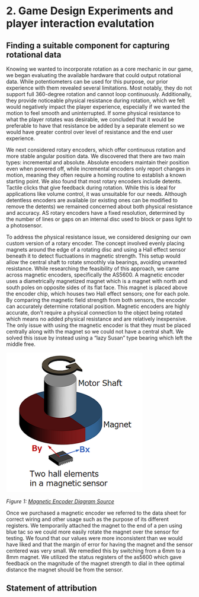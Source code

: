 # 2. Game Design Experiments and player interaction evalutation

## Finding a suitable component for capturing rotational data

Knowing we wanted to incorporate rotation as a core mechanic in our game, we began evaluating the available hardware that could output rotational data. While potentiometers can be used for this purpose, our prior experience with them revealed several limitations. Most notably, they do not support full 360-degree rotation and cannot loop continuously. Additionally, they provide noticeable physical resistance during rotation, which we felt would negatively impact the player experience, especially if we wanted the motion to feel smooth and uninterrupted. If some physical resistance to what the player rotates was desirable, we concluded that it would be preferable to have that resistance be added by a separate element so we would have greater control over level of resistance and the end user experience.

We next considered rotary encoders, which offer continuous rotation and more stable angular position data. We discovered that there are two main types: incremental and absolute. Absolute encoders maintain their position even when powered off, while incremental encoders only report changes in motion, meaning they often require a homing routine to establish a known starting point. We also found that most rotary encoders include detents. Tactile clicks that give feedback during rotation. While this is ideal for applications like volume control, it was unsuitable for our needs. Although detentless encoders are available (or existing ones can be modified to remove the detents) we remained concerned about both physical resistance and accuracy. AS rotary encoders have a fixed resolution, determined by the number of lines or gaps on an internal disc used to block or pass light to a photosensor.

To address the physical resistance issue, we considered designing our own custom version of a rotary encoder. The concept involved evenly placing magnets around the edge of a rotating disc and using a Hall effect sensor beneath it to detect fluctuations in magnetic strength. This setup would allow the central shaft to rotate smoothly via bearings, avoiding unwanted resistance.
While researching the feasibility of this approach, we came across magnetic encoders, specifically the AS5600. A magnetic encoder uses a diametrically magnetized magnet which is a magnet with north and south poles on opposite sides of its flat face. This magnet is placed above the encoder chip, which houses two Hall effect sensors; one for each pole. By comparing the magnetic field strength from both sensors, the encoder can accurately determine rotational position. Magnetic encoders are highly accurate, don’t require a physical connection to the object being rotated which means no added physical resistance and are relatively inexpensive. The only issue with using the magnetic encoder is that they must be placed centrally along with the magnet so we could not have a central shaft. We solved this issue by instead using a “lazy Susan” type bearing which left the middle free.

![Magnetic Encoder Diagram](MagneticEncoderDiagram.png)

*Figure 1: [Magnetic Encoder Diagram Source](https://www.akm.com/global/en/products/rotation-angle-sensor/tutorial/magnetic-encoder/)*

Once we purchased a magnetic encoder we referred to the data sheet for correct wiring and other usage such as the purpose of its different registers. We temporarily attached the magnet to the end of a pen using blue tac so we could more easily rotate the magnet over the sensor for testing. We found that our values were more inconsistent than we would have liked and that the margin of error for having the magnet and the sensor centered was very small. We remedied this by switching from a 6mm to a 8mm magnet. We utilized the status registers of the as5600 which gave feedback on the magnitude of the magnet strength to dial in thee optimal distance the magnet should be from the sensor.

## Statement of attribution
